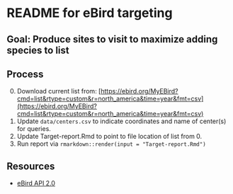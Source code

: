 # README for eBird targeting

## Goal: Produce sites to visit to maximize adding species to list

## Process
0. Download current list from: [https://ebird.org/MyEBird?cmd=list&rtype=custom&r=north_america&time=year&fmt=csv](https://ebird.org/MyEBird?cmd=list&rtype=custom&r=north_america&time=year&fmt=csv)
1. Update `data/centers.csv` to indicate coordinates and name of center(s) for 
queries.
2. Update Target-report.Rmd to point to file location of list from 0.
3. Run report via `rmarkdown::render(input = "Target-report.Rmd")`

## Resources
+ [eBird API 2.0](https://documenter.getpostman.com/view/664302/ebird-api-20/2HTbHW)


